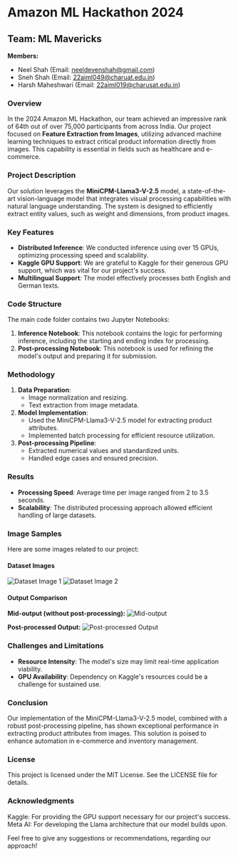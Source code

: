 
# Amazon ML Hackathon 2024

## Team: ML Mavericks
**Members:**
- Neel Shah (Email: neeldevenshah@gmail.com)
- Sneh Shah (Email: 22aiml049@charuat.edu.in)
- Harsh Maheshwari (Email: 22aiml019@charusat.edu.in)

### Overview
In the 2024 Amazon ML Hackathon, our team achieved an impressive rank of 64th out of over 75,000 participants from across India. Our project focused on **Feature Extraction from Images**, utilizing advanced machine learning techniques to extract critical product information directly from images. This capability is essential in fields such as healthcare and e-commerce.

### Project Description
Our solution leverages the **MiniCPM-Llama3-V-2.5** model, a state-of-the-art vision-language model that integrates visual processing capabilities with natural language understanding. The system is designed to efficiently extract entity values, such as weight and dimensions, from product images.

### Key Features
- **Distributed Inference**: We conducted inference using over 15 GPUs, optimizing processing speed and scalability.
- **Kaggle GPU Support**: We are grateful to Kaggle for their generous GPU support, which was vital for our project's success.
- **Multilingual Support**: The model effectively processes both English and German texts.

### Code Structure
The main code folder contains two Jupyter Notebooks:
1. **Inference Notebook**: This notebook contains the logic for performing inference, including the starting and ending index for processing.
2. **Post-processing Notebook**: This notebook is used for refining the model's output and preparing it for submission.

### Methodology
1. **Data Preparation**: 
   - Image normalization and resizing.
   - Text extraction from image metadata.
2. **Model Implementation**: 
   - Used the MiniCPM-Llama3-V-2.5 model for extracting product attributes.
   - Implemented batch processing for efficient resource utilization.
3. **Post-processing Pipeline**:
   - Extracted numerical values and standardized units.
   - Handled edge cases and ensured precision.

### Results
- **Processing Speed**: Average time per image ranged from 2 to 3.5 seconds.
- **Scalability**: The distributed processing approach allowed efficient handling of large datasets.

### Image Samples
Here are some images related to our project:

#### Dataset Images
![Dataset Image 1](assets/img_1.jpg)
![Dataset Image 2](assets/img_2.jpg)

#### Output Comparison
**Mid-output (without post-processing):**
![Mid-output](assets/llama_output.PNG)

**Post-processed Output:**
![Post-processed Output](assets/final_output.PNG)

### Challenges and Limitations
- **Resource Intensity**: The model's size may limit real-time application viability.
- **GPU Availability**: Dependency on Kaggle's resources could be a challenge for sustained use.

### Conclusion
Our implementation of the MiniCPM-Llama3-V-2.5 model, combined with a robust post-processing pipeline, has shown exceptional performance in extracting product attributes from images. This solution is poised to enhance automation in e-commerce and inventory management.

### License
This project is licensed under the MIT License. See the LICENSE file for details.

### Acknowledgments
Kaggle: For providing the GPU support necessary for our project's success.
Meta AI: For developing the Llama architecture that our model builds upon.

Feel free to give any suggestions or recommendations, regarding our approach!